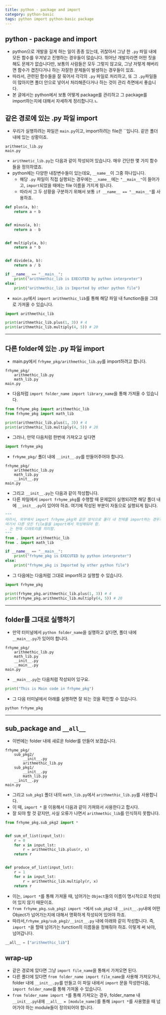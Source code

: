 ```yaml
---
title: python - package and import 
category: python-basic
tags: python import python-basic package
---
```


## python - package and import 

- python으로 개발을 길게 하는 일이 종종 있는데, 귀찮아서 그냥 한 `.py` 파일 내에 모든 함수를 우겨넣고 진행하는 경우들이 많습니다. 뛰어난 개발자라면 어떤 짓을 해도 문제가 없습니다만, 보통의 사람들은 모두 그렇지 않고요, 그냥 저렇게 해버리면 함수가 겹친다거나 하는 자잘한 문제들이 발생하는 경우들이 있죠.
- 따라서, 관련된 함수들을 잘 묶어서 각각의 `.py` 파일로 처리하고, 또 그 `.py`파일들이 많아지면 폴더 안으로 넣어서 처리해준다거나 하는 것이 관리 측면에서 좋습니다. 
- 본 글에서는 python에서 보통 어떻게 package를 관리하고 그 package를 import하는지에 대해서 자세하게 정리합니다.ㄴ

## 같은 경로에 있는 .py 파일 import

- 우리가 실행하려는 파일은 `main.py`이고, import하려는 file은 ``입니다. 같은 폴더 내에 있는 상황이죠.

```plaintext
arithmetic_lib.py
main.py
```

- `arithmetic_lib.py`는 다음과 같이 작성되어 있습니다. 매우 간단한 몇 가지 함수들을 정의하였죠.
- python에는 다양한 내장변수들이 있는데요, `__name__`이 그중 하나입니다. 
  - 해당 `.py` 파일이 직접 실행되는 경우에는 `__name__`에는 `"__main__"`이 들어가고, `import`되었을 때에는 file 이름을 가지게 됩니다.
  - 따라서 그 두 상황을 구분하기 위해서 보통 `if __name__ == "__main__"`를 사용하죠.

```python
def plus(a, b):
    return a + b


def minus(a, b):
    return a - b


def multiply(a, b):
    return a * b


def divide(a, b):
    return a / b

if __name__ == "__main__":
    print("arithmethic_lib is EXECUTED by python interpreter")
else:
    print("arithmethic_lib is Imported by other python file")
```

- `main.py`에서 `import arithmethic_lib`를 통해 해당 파일 내 function들을 그대로 가져올 수 있습니다.

```python
import arithmethic_lib

print(arithmethic_lib.plus(1, 3)) # 4
print(arithmethic_lib.multiply(4, 5)) # 20
```

---

## 다른 folder에 있는 .py 파일 import

- main.py에서 `frhyme_pkg/arithmethic_lib.py`를 import하려고 합니다. 

```plaintext
frhyme_pkg/
    arithmethic_lib.py
    math_lib.py
main.py
```

- 다음처럼 `import folder_name import library_name`을 통해 가져올 수 있습니다.

```python
from frhyme_pkg import arithmethic_lib
from frhyme_pkg import math_lib

print(arithmethic_lib.plus(1, 3)) # 4
print(arithmethic_lib.multiply(4, 5)) # 20
```

- 그러나, 만약 다음처럼 한번에 가져오고 싶다면 

```python
import frhyme_pkg
```

- `frhyme_pkg/` 폴더 내에 `__init__.py`를 만들어주어야 합니다.

```plaintext
frhyme_pkg/
    arithmethic_lib.py
    math_lib.py
    __init__.py
main.py
```

- 그리고 `__init__.py`는 다음과 같이 작성합니다. 
- 다른 파일에서 `import frhyme_pkg`를 수행할 때 문제없이 실행되려면 해당 폴더 내에 `__init__.py`이 있어야 하죠. 여기에 작성된 부분이 자동으로 실행되게 됩니다.

```python
"""
따라서, 외부에서 import frhyme_pkg와 같은 방식으로 폴더 내 전체를 import하는 경우가 있으면
여기서 다른 모든 file들을 import해서 작성해둬야 함.
. 는 현재 디레토리를 의미함.
"""
from . import arithmethic_lib
from . import math_lib

if __name__ == "__main__":
    print("frhyme_pkg is EXECUTED by python interpreter")
else:
    print("frhyme_pkg is Imported by other python file")
```

- 그 다음에는 다음처럼 그대로 import하고 실행할 수 있습니다.

```python
import frhyme_pkg

print(frhyme_pkg.arithmethic_lib.plus(1, 3)) # 4
print(frhyme_pkg.arithmethic_lib.multiply(4, 5)) # 20
```

---

## folder를 그대로 실행하기

- 만약 터미널에서 `python folder_name`을 실행하고 싶다면, 폴더 내에 `__main__.py`가 있어야 합니다.

```plaintext
frhyme_pkg/
    arithmethic_lib.py
    math_lib.py
    __init__.py
    __main__.py
main.py
```

- `__main__.py`는 다음처럼 작성되어 있구요.

```python
print("This is Main code in frhyme_pkg")
```

- 그 다음 터미널에서 아래를 실행하면 잘 되는 것을 확인할 수 있습니다.

```python
python frhyme_pkg
```

---

## sub_package and `__all__`

- 이번에는 folder 내에 새로운 folder를 만들어 보겠습니다.

```plaintext
frhyme_pkg/
    sub_pkg2/
        __init__.py
        arithmethic_lib.py
    sub_pkg1/
        __init__.py
        math_lib.py
    __init__.py
main.py
```

- 그리고 `sub_pkg1` 폴더 내의 `math_lib.py`에서 `arithmethic_lib.py`를 사용합니다.
- 이 때, `import *` 을 이용해서 다음과 같이 가져와서 사용한다고 합시다. 
- 잘 되야 할 것 같지만, 사실 오류가 나면서 `arithmethic_lib`를 인식하지 못합니다.

```python
from frhyme_pkg.sub_pkg2 import *


def sum_of_list(input_lst):
    r = 0
    for x in input_lst:
        r = arithmethic_lib.plus(r, x)
    return r


def produce_of_list(input_lst):
    r = 1
    for x in input_lst:
        r = arithmethic_lib.multiply(r, x)
    return r
```

- 이는, `import *`를 통해 가져올 때, 넘어가는 `Object`들의 이름이 명시적으로 작성되어 있지 않기 때문이죠.
- `from frhyme_pkg.sub_pkg2 import *`에서 `sub_pkg2` 내 `__init__.py`내에 어떤 Object가 넘어가는지에 대해서 명확하게 작성되어 있어야 하죠.
- 따라서,`frhyme_pkg/sub_pkg2/__init__.py` 내에 아래와 같이 작성합니다. 즉, `import *`을 할때 넘어가는 function의 이름들을 정해줘야 하죠. 이렇게 써 놔야, 넘어갑니다.

```python
__all__ = ["arithmethic_lib"]
```

## wrap-up

- 같은 경로에 있다면 그냥 `import file_name`을 통해서 가져오면 된다.
- 다른 폴더에 있다면 `from folder_name import file_name`을 사용해 가져오거나, folder 내에 `__init__.py`를 만들고 이 파일 내에서 `import` 문을 작성한다음, `import folder_name`를 통해 가져올 수 있습니다.
- `from folder_name import *`를 통해 가져오는 경우, folder_name 내 `__init__.py`내에 `__all__ = [module_name]`를 통해 `import *`를 사용했을 때 넘어가야 하는 module들이 정의되어야 합니다.
